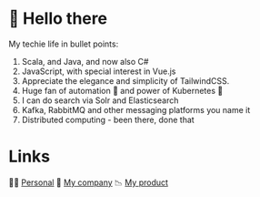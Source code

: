 # 👋 Hello there

My techie life in bullet points:
1. Scala, and Java, and now also C# 
2. JavaScript, with special interest in Vue.js
3. Appreciate the elegance and simplicity of TailwindCSS.
4. Huge fan of automation 🤖 and power of Kubernetes 🧊
5. I can do search via Solr and Elasticsearch
6. Kafka, RabbitMQ and other messaging platforms you name it
7. Distributed computing - been there, done that

# Links

🧑‍🦱 [Personal](https://jarekrozanski.eu?ref=github-profile)
🏢 [My company](https://inputobjects.eu?ref=github-jrozanski-profile)
📉 [My product](https://wideangle.co?ref=github-jrozanski-profile)



